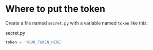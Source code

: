 # Where to put the token
Create a file named `secret.py` with a variable named `token` like this:

secret.py
```py
token = 'YOUR_TOKEN_HERE'
```
